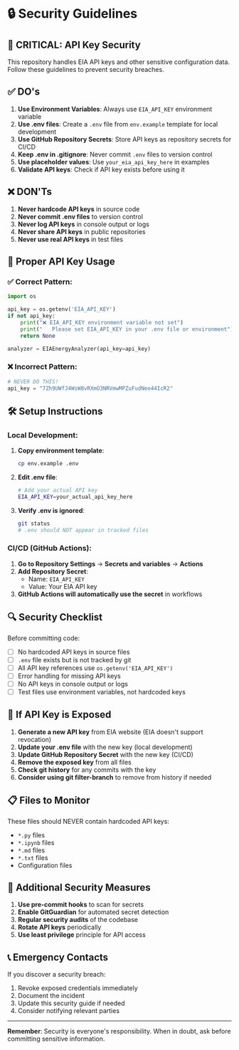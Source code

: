 # 🔒 Security Guidelines

## 🚨 **CRITICAL: API Key Security**

This repository handles EIA API keys and other sensitive configuration data. Follow these guidelines to prevent security breaches.

## ✅ **DO's**

1. **Use Environment Variables**: Always use `EIA_API_KEY` environment variable
2. **Use .env files**: Create a `.env` file from `env.example` template for local development
3. **Use GitHub Repository Secrets**: Store API keys as repository secrets for CI/CD
4. **Keep .env in .gitignore**: Never commit `.env` files to version control
5. **Use placeholder values**: Use `your_eia_api_key_here` in examples
6. **Validate API keys**: Check if API key exists before using it

## ❌ **DON'Ts**

1. **Never hardcode API keys** in source code
2. **Never commit .env files** to version control
3. **Never log API keys** in console output or logs
4. **Never share API keys** in public repositories
5. **Never use real API keys** in test files

## 🔧 **Proper API Key Usage**

### ✅ Correct Pattern:
```python
import os

api_key = os.getenv('EIA_API_KEY')
if not api_key:
    print("❌ EIA_API_KEY environment variable not set")
    print("   Please set EIA_API_KEY in your .env file or environment")
    return None

analyzer = EIAEnergyAnalyzer(api_key=api_key)
```

### ❌ Incorrect Pattern:
```python
# NEVER DO THIS!
api_key = "7Zh9UWfJ4WsW8vRXmO3NRVmwMPZuFudNeo44IcR2"
```

## 🛠️ **Setup Instructions**

### **Local Development:**
1. **Copy environment template**:
   ```bash
   cp env.example .env
   ```

2. **Edit .env file**:
   ```bash
   # Add your actual API key
   EIA_API_KEY=your_actual_api_key_here
   ```

3. **Verify .env is ignored**:
   ```bash
   git status
   # .env should NOT appear in tracked files
   ```

### **CI/CD (GitHub Actions):**
1. **Go to Repository Settings** → **Secrets and variables** → **Actions**
2. **Add Repository Secret**:
   - Name: `EIA_API_KEY`
   - Value: Your EIA API key
3. **GitHub Actions will automatically use the secret** in workflows

## 🔍 **Security Checklist**

Before committing code:

- [ ] No hardcoded API keys in source files
- [ ] `.env` file exists but is not tracked by git
- [ ] All API key references use `os.getenv('EIA_API_KEY')`
- [ ] Error handling for missing API keys
- [ ] No API keys in console output or logs
- [ ] Test files use environment variables, not hardcoded keys

## 🚨 **If API Key is Exposed**

1. **Generate a new API key** from EIA website (EIA doesn't support revocation)
2. **Update your .env file** with the new key (local development)
3. **Update GitHub Repository Secret** with the new key (CI/CD)
4. **Remove the exposed key** from all files
5. **Check git history** for any commits with the key
6. **Consider using git filter-branch** to remove from history if needed

## 📋 **Files to Monitor**

These files should NEVER contain hardcoded API keys:
- `*.py` files
- `*.ipynb` files
- `*.md` files
- `*.txt` files
- Configuration files

## 🔐 **Additional Security Measures**

1. **Use pre-commit hooks** to scan for secrets
2. **Enable GitGuardian** for automated secret detection
3. **Regular security audits** of the codebase
4. **Rotate API keys** periodically
5. **Use least privilege** principle for API access

## 📞 **Emergency Contacts**

If you discover a security breach:
1. Revoke exposed credentials immediately
2. Document the incident
3. Update this security guide if needed
4. Consider notifying relevant parties

---

**Remember**: Security is everyone's responsibility. When in doubt, ask before committing sensitive information.
